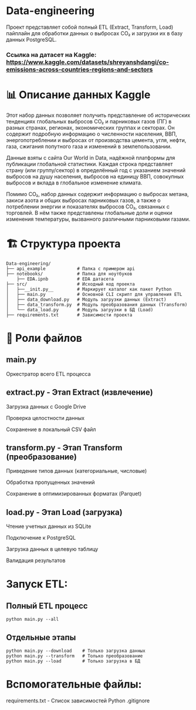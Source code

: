 # Data-engineering
Проект представляет собой полный ETL (Extract, Transform, Load) пайплайн для обработки данных о выбросах CO₂ и загрузки их в базу данных PostgreSQL.
### Ссылка на датасет на Kaggle: https://www.kaggle.com/datasets/shreyanshdangi/co-emissions-across-countries-regions-and-sectors

# 📊 Описание данных Kaggle
Этот набор данных позволяет получить представление об исторических тенденциях глобальных выбросов CO₂ и парниковых газов (ПГ) в разных странах, регионах, экономических группах и секторах. Он содержит подробную информацию о численности населения, ВВП, энергопотреблении и выбросах от производства цемента, угля, нефти, газа, сжигания попутного газа и изменений в землепользовании.

Данные взяты с сайта Our World in Data, надёжной платформы для публикации глобальной статистики. Каждая строка представляет страну (или группу/сектор) в определённый год с указанием значений выбросов на душу населения, выбросов на единицу ВВП, совокупных выбросов и вклада в глобальное изменение климата.

Помимо CO₂, набор данных содержит информацию о выбросах метана, закиси азота и общих выбросах парниковых газов, а также о потреблении энергии и показателях выбросов CO₂, связанных с торговлей. В нём также представлены глобальные доли и оценки изменения температуры, вызванного различными парниковыми газами.

# 🏗️ Структура проекта
```plaintext
Data-engineering/
├── api_example            # Папка с примером api
├── notebooks/             # Папка для ноутбуков
    ├── EDA.ipnb           # EDA датасета
├── src/                   # Исходный код проекта
│   ├──__init.py__         # Маркирует каталог как пакет Python
│   ├── main.py            # Основной CLI скрипт для управления ETL
│   ├── data_download.py   # Модуль загрузки данных (Extract)
│   ├── data_transform.py  # Модуль преобразования данных (Transform)
│   └── data_load.py       # Модуль загрузки в БД (Load)
├── requirements.txt       # Зависимости проекта
```
# 🔧 Роли файлов
## main.py 
Оркестратор всего ETL процесса

## extract.py - Этап Extract (извлечение)

Загрузка данных с Google Drive

Проверка целостности данных

Сохранение в локальный CSV файл

## transform.py - Этап Transform (преобразование)

Приведение типов данных (категориальные, числовые)

Обработка пропущенных значений

Сохранение в оптимизированных форматах (Parquet)

## load.py - Этап Load (загрузка)

Чтение учетных данных из SQLite

Подключение к PostgreSQL

Загрузка данных в целевую таблицу

Валидация результатов

# Запуск ETL:

## Полный ETL процесс
```plaintext
python main.py --all
```

## Отдельные этапы
```
python main.py --download    # Только загрузка данных
python main.py --transform   # Только преобразование
python main.py --load        # Только загрузка в БД
```
# Вспомогательные файлы:
requirements.txt - Список зависимостей Python
.gitignore
